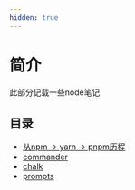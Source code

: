 ```yaml
---
hidden: true
---
```

# 简介

此部分记载一些node笔记

## 目录
* [从npm -> yarn -> pnpm历程 ](./npm&yarn&pnpm.md)
* [commander](./commander.md)
* [chalk](./chalk.md)
* [prompts](./prompts.md)
